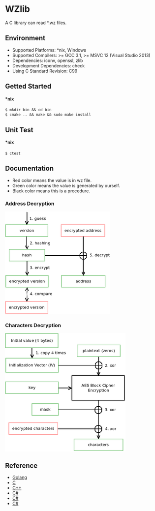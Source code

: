 # WZlib

A C library can read \*.wz files.

## Environment

* Supported Platforms: \*nix, Windows
* Supported Compilers: >= GCC 3.1, >= MSVC 12 (Visual Studio 2013)
* Dependencies: iconv, openssl, zlib
* Development Dependencies: check
* Using C Standard Revision: C99

## Getted Started

#### \*nix

```shell
$ mkdir bin && cd bin
$ cmake .. && make && sudo make install
```

## Unit Test

#### \*nix

```shell
$ ctest
```

## Documentation

* Red color means the value is in wz file.
* Green color means the value is generated by ourself.
* Black color means this is a procedure.

### Address Decryption

![Address Decryption](doc/address-decryption.png)

### Characters Decryption

![Characters Decryption](doc/characters-decryption.png)

## Reference

* [Golang](https://github.com/diamondo25/go-wz/blob/master/directory.go)
* [C](https://code.google.com/p/cmsc/source/browse/trunk/wzlibc/wzlibc.c)
* [C++](https://github.com/NoLifeDev/NoLifeStory/blob/master/src/wz/wzmain.cpp)
* [C#](https://github.com/haha01haha01/MapleLib/blob/master/WzLib/WzFile.cs)
* [C#](https://github.com/Kagamia/WzComparerR2/blob/master/WzComparerR2.WzLib/Wz_Sound.cs)
* [C#](https://github.com/angelsl/ms-reWZ/blob/master/WZProperties/WZAudioProperty.cs)
